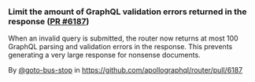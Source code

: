 ### Limit the amount of GraphQL validation errors returned in the response ([PR #6187](https://github.com/apollographql/router/pull/6187))

When an invalid query is submitted, the router now returns at most 100 GraphQL parsing and validation errors in the response.
This prevents generating a very large response for nonsense documents.

By [@goto-bus-stop](https://github.com/goto-bus-stop) in https://github.com/apollographql/router/pull/6187